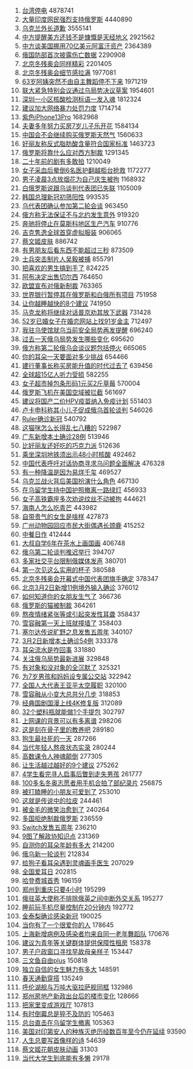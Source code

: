 1. [台湾停电](https://s.weibo.com//weibo?q=%E5%8F%B0%E6%B9%BE%E5%81%9C%E7%94%B5&Refer=top) 4878741
2. [大量印度网民强烈支持俄罗斯](https://s.weibo.com//weibo?q=%23%E5%A4%A7%E9%87%8F%E5%8D%B0%E5%BA%A6%E7%BD%91%E6%B0%91%E5%BC%BA%E7%83%88%E6%94%AF%E6%8C%81%E4%BF%84%E7%BD%97%E6%96%AF%23&Refer=top) 4440890
3. [乌克兰外长道歉](https://s.weibo.com//weibo?q=%23%E4%B9%8C%E5%85%8B%E5%85%B0%E5%A4%96%E9%95%BF%E9%81%93%E6%AD%89%23&Refer=top) 3555141
4. [中方提醒美方还钱不是慷慨是天经地义](https://s.weibo.com//weibo?q=%23%E4%B8%AD%E6%96%B9%E6%8F%90%E9%86%92%E7%BE%8E%E6%96%B9%E8%BF%98%E9%92%B1%E4%B8%8D%E6%98%AF%E6%85%B7%E6%85%A8%E6%98%AF%E5%A4%A9%E7%BB%8F%E5%9C%B0%E4%B9%89%23&Refer=top) 2921562
5. [中方谈美国挪用70亿美元阿富汗资产](https://s.weibo.com//weibo?q=%23%E4%B8%AD%E6%96%B9%E8%B0%88%E7%BE%8E%E5%9B%BD%E6%8C%AA%E7%94%A870%E4%BA%BF%E7%BE%8E%E5%85%83%E9%98%BF%E5%AF%8C%E6%B1%97%E8%B5%84%E4%BA%A7%23&Refer=top) 2364389
6. [俄国防部首次披露伤亡数据](https://s.weibo.com//weibo?q=%23%E4%BF%84%E5%9B%BD%E9%98%B2%E9%83%A8%E9%A6%96%E6%AC%A1%E6%8A%AB%E9%9C%B2%E4%BC%A4%E4%BA%A1%E6%95%B0%E6%8D%AE%23&Refer=top) 2290908
7. [北京冬残奥会同样精彩](https://s.weibo.com//weibo?q=%23%E5%8C%97%E4%BA%AC%E5%86%AC%E6%AE%8B%E5%A5%A5%E4%BC%9A%E5%90%8C%E6%A0%B7%E7%B2%BE%E5%BD%A9%23&Refer=top) 2201405
8. [北京冬残奥会细节感拉满](https://s.weibo.com//weibo?q=%23%E5%8C%97%E4%BA%AC%E5%86%AC%E6%AE%8B%E5%A5%A5%E4%BC%9A%E7%BB%86%E8%8A%82%E6%84%9F%E6%8B%89%E6%BB%A1%23&Refer=top) 1977081
9. [63岁阿姨突然不由自主舞蹈停不下来](https://s.weibo.com//weibo?q=%2363%E5%B2%81%E9%98%BF%E5%A7%A8%E7%AA%81%E7%84%B6%E4%B8%8D%E7%94%B1%E8%87%AA%E4%B8%BB%E8%88%9E%E8%B9%88%E5%81%9C%E4%B8%8D%E4%B8%8B%E6%9D%A5%23&Refer=top) 1971219
10. [联大紧急特别会议通过乌局势决议草案](https://s.weibo.com//weibo?q=%23%E8%81%94%E5%A4%A7%E7%B4%A7%E6%80%A5%E7%89%B9%E5%88%AB%E4%BC%9A%E8%AE%AE%E9%80%9A%E8%BF%87%E4%B9%8C%E5%B1%80%E5%8A%BF%E5%86%B3%E8%AE%AE%E8%8D%89%E6%A1%88%23&Refer=top) 1954601
11. [深圳一小区核酸检测标语一发入魂](https://s.weibo.com//weibo?q=%23%E6%B7%B1%E5%9C%B3%E4%B8%80%E5%B0%8F%E5%8C%BA%E6%A0%B8%E9%85%B8%E6%A3%80%E6%B5%8B%E6%A0%87%E8%AF%AD%E4%B8%80%E5%8F%91%E5%85%A5%E9%AD%82%23&Refer=top) 1812324
12. [建议加大网络暴力处罚力度](https://s.weibo.com//weibo?q=%23%E5%BB%BA%E8%AE%AE%E5%8A%A0%E5%A4%A7%E7%BD%91%E7%BB%9C%E6%9A%B4%E5%8A%9B%E5%A4%84%E7%BD%9A%E5%8A%9B%E5%BA%A6%23&Refer=top) 1714714
13. [紫色iPhone13Pro](https://s.weibo.com//weibo?q=%23%E7%B4%AB%E8%89%B2iPhone13Pro%23&Refer=top) 1682968
14. [夫妻多年努力买房7岁儿子乐开花](https://s.weibo.com//weibo?q=%23%E5%A4%AB%E5%A6%BB%E5%A4%9A%E5%B9%B4%E5%8A%AA%E5%8A%9B%E4%B9%B0%E6%88%BF7%E5%B2%81%E5%84%BF%E5%AD%90%E4%B9%90%E5%BC%80%E8%8A%B1%23&Refer=top) 1584134
15. [中国会不会继续购买俄罗斯天然气](https://s.weibo.com//weibo?q=%23%E4%B8%AD%E5%9B%BD%E4%BC%9A%E4%B8%8D%E4%BC%9A%E7%BB%A7%E7%BB%AD%E8%B4%AD%E4%B9%B0%E4%BF%84%E7%BD%97%E6%96%AF%E5%A4%A9%E7%84%B6%E6%B0%94%23&Refer=top) 1560633
16. [好丽友称反式脂肪酸含量符合国家标准](https://s.weibo.com//weibo?q=%23%E5%A5%BD%E4%B8%BD%E5%8F%8B%E7%A7%B0%E5%8F%8D%E5%BC%8F%E8%84%82%E8%82%AA%E9%85%B8%E5%90%AB%E9%87%8F%E7%AC%A6%E5%90%88%E5%9B%BD%E5%AE%B6%E6%A0%87%E5%87%86%23&Refer=top) 1463723
17. [俄罗斯将靠什么应对西方制裁](https://s.weibo.com//weibo?q=%23%E4%BF%84%E7%BD%97%E6%96%AF%E5%B0%86%E9%9D%A0%E4%BB%80%E4%B9%88%E5%BA%94%E5%AF%B9%E8%A5%BF%E6%96%B9%E5%88%B6%E8%A3%81%23&Refer=top) 1291345
18. [二十年前的剧有多敢拍](https://s.weibo.com//weibo?q=%23%E4%BA%8C%E5%8D%81%E5%B9%B4%E5%89%8D%E7%9A%84%E5%89%A7%E6%9C%89%E5%A4%9A%E6%95%A2%E6%8B%8D%23&Refer=top) 1210049
19. [女子采血后晕倒6名医护翻越柜台抢救](https://s.weibo.com//weibo?q=%23%E5%A5%B3%E5%AD%90%E9%87%87%E8%A1%80%E5%90%8E%E6%99%95%E5%80%926%E5%90%8D%E5%8C%BB%E6%8A%A4%E7%BF%BB%E8%B6%8A%E6%9F%9C%E5%8F%B0%E6%8A%A2%E6%95%91%23&Refer=top) 1172277
20. [男子凌晨3点放烟花为自己庆生被拘](https://s.weibo.com//weibo?q=%23%E7%94%B7%E5%AD%90%E5%87%8C%E6%99%A83%E7%82%B9%E6%94%BE%E7%83%9F%E8%8A%B1%E4%B8%BA%E8%87%AA%E5%B7%B1%E5%BA%86%E7%94%9F%E8%A2%AB%E6%8B%98%23&Refer=top) 1168932
21. [白俄罗斯说跟乌谈判代表团已失联](https://s.weibo.com//weibo?q=%23%E7%99%BD%E4%BF%84%E7%BD%97%E6%96%AF%E8%AF%B4%E8%B7%9F%E4%B9%8C%E8%B0%88%E5%88%A4%E4%BB%A3%E8%A1%A8%E5%9B%A2%E5%B7%B2%E5%A4%B1%E8%81%94%23&Refer=top) 1105009
22. [韩国总理新冠初筛阳性](https://s.weibo.com//weibo?q=%23%E9%9F%A9%E5%9B%BD%E6%80%BB%E7%90%86%E6%96%B0%E5%86%A0%E5%88%9D%E7%AD%9B%E9%98%B3%E6%80%A7%23&Refer=top) 993535
23. [乌代表团确认参加第二轮会谈](https://s.weibo.com//weibo?q=%23%E4%B9%8C%E4%BB%A3%E8%A1%A8%E5%9B%A2%E7%A1%AE%E8%AE%A4%E5%8F%82%E5%8A%A0%E7%AC%AC%E4%BA%8C%E8%BD%AE%E4%BC%9A%E8%B0%88%23&Refer=top) 963450
24. [俄方称无法保证不与北约发生意外](https://s.weibo.com//weibo?q=%23%E4%BF%84%E6%96%B9%E7%A7%B0%E6%97%A0%E6%B3%95%E4%BF%9D%E8%AF%81%E4%B8%8D%E4%B8%8E%E5%8C%97%E7%BA%A6%E5%8F%91%E7%94%9F%E6%84%8F%E5%A4%96%23&Refer=top) 919320
25. [奔驰将停止在莫斯科地区生产汽车](https://s.weibo.com//weibo?q=%23%E5%A5%94%E9%A9%B0%E5%B0%86%E5%81%9C%E6%AD%A2%E5%9C%A8%E8%8E%AB%E6%96%AF%E7%A7%91%E5%9C%B0%E5%8C%BA%E7%94%9F%E4%BA%A7%E6%B1%BD%E8%BD%A6%23&Refer=top) 910776
26. [吉克隽逸全球首穿虚拟服装](https://s.weibo.com//weibo?q=%23%E5%90%89%E5%85%8B%E9%9A%BD%E9%80%B8%E5%85%A8%E7%90%83%E9%A6%96%E7%A9%BF%E8%99%9A%E6%8B%9F%E6%9C%8D%E8%A3%85%23&Refer=top) 906065
27. [蔡文姬皮肤](https://s.weibo.com//weibo?q=%23%E8%94%A1%E6%96%87%E5%A7%AC%E7%9A%AE%E8%82%A4%23&Refer=top) 886742
28. [有男朋友后看东西不能超过三秒](https://s.weibo.com//weibo?q=%23%E6%9C%89%E7%94%B7%E6%9C%8B%E5%8F%8B%E5%90%8E%E7%9C%8B%E4%B8%9C%E8%A5%BF%E4%B8%8D%E8%83%BD%E8%B6%85%E8%BF%87%E4%B8%89%E7%A7%92%23&Refer=top) 873509
29. [士兵突击制片人吴毅被捕](https://s.weibo.com//weibo?q=%23%E5%A3%AB%E5%85%B5%E7%AA%81%E5%87%BB%E5%88%B6%E7%89%87%E4%BA%BA%E5%90%B4%E6%AF%85%E8%A2%AB%E6%8D%95%23&Refer=top) 855791
30. [把喜欢的男生搞到手了](https://s.weibo.com//weibo?q=%23%E6%8A%8A%E5%96%9C%E6%AC%A2%E7%9A%84%E7%94%B7%E7%94%9F%E6%90%9E%E5%88%B0%E6%89%8B%E4%BA%86%23&Refer=top) 824225
31. [阿布决定出售切尔西](https://s.weibo.com//weibo?q=%23%E9%98%BF%E5%B8%83%E5%86%B3%E5%AE%9A%E5%87%BA%E5%94%AE%E5%88%87%E5%B0%94%E8%A5%BF%23&Refer=top) 764650
32. [欧盟宣布对俄新制裁](https://s.weibo.com//weibo?q=%23%E6%AC%A7%E7%9B%9F%E5%AE%A3%E5%B8%83%E5%AF%B9%E4%BF%84%E6%96%B0%E5%88%B6%E8%A3%81%23&Refer=top) 763365
33. [世界银行暂停其在俄罗斯和白俄所有项目](https://s.weibo.com//weibo?q=%23%E4%B8%96%E7%95%8C%E9%93%B6%E8%A1%8C%E6%9A%82%E5%81%9C%E5%85%B6%E5%9C%A8%E4%BF%84%E7%BD%97%E6%96%AF%E5%92%8C%E7%99%BD%E4%BF%84%E6%89%80%E6%9C%89%E9%A1%B9%E7%9B%AE%23&Refer=top) 751958
34. [让你越睡越快的8个建议](https://s.weibo.com//weibo?q=%23%E8%AE%A9%E4%BD%A0%E8%B6%8A%E7%9D%A1%E8%B6%8A%E5%BF%AB%E7%9A%848%E4%B8%AA%E5%BB%BA%E8%AE%AE%23&Refer=top) 741950
35. [马克龙称将继续对话普京劝其放下武器](https://s.weibo.com//weibo?q=%23%E9%A9%AC%E5%85%8B%E9%BE%99%E7%A7%B0%E5%B0%86%E7%BB%A7%E7%BB%AD%E5%AF%B9%E8%AF%9D%E6%99%AE%E4%BA%AC%E5%8A%9D%E5%85%B6%E6%94%BE%E4%B8%8B%E6%AD%A6%E5%99%A8%23&Refer=top) 731428
36. [52岁已婚女子在婚恋网站上找91岁金主](https://s.weibo.com//weibo?q=%2352%E5%B2%81%E5%B7%B2%E5%A9%9A%E5%A5%B3%E5%AD%90%E5%9C%A8%E5%A9%9A%E6%81%8B%E7%BD%91%E7%AB%99%E4%B8%8A%E6%89%BE91%E5%B2%81%E9%87%91%E4%B8%BB%23&Refer=top) 712497
37. [我驻乌使馆就乌当前安全局势再发提醒](https://s.weibo.com//weibo?q=%23%E6%88%91%E9%A9%BB%E4%B9%8C%E4%BD%BF%E9%A6%86%E5%B0%B1%E4%B9%8C%E5%BD%93%E5%89%8D%E5%AE%89%E5%85%A8%E5%B1%80%E5%8A%BF%E5%86%8D%E5%8F%91%E6%8F%90%E9%86%92%23&Refer=top) 696240
38. [过去一天俄乌局势发生哪些变化](https://s.weibo.com//weibo?q=%23%E8%BF%87%E5%8E%BB%E4%B8%80%E5%A4%A9%E4%BF%84%E4%B9%8C%E5%B1%80%E5%8A%BF%E5%8F%91%E7%94%9F%E5%93%AA%E4%BA%9B%E5%8F%98%E5%8C%96%23&Refer=top) 695620
39. [俄方称第二轮俄乌会谈议题包括停火](https://s.weibo.com//weibo?q=%23%E4%BF%84%E6%96%B9%E7%A7%B0%E7%AC%AC%E4%BA%8C%E8%BD%AE%E4%BF%84%E4%B9%8C%E4%BC%9A%E8%B0%88%E8%AE%AE%E9%A2%98%E5%8C%85%E6%8B%AC%E5%81%9C%E7%81%AB%23&Refer=top) 665065
40. [你的耳朵一天要面对多少挑战](https://s.weibo.com//weibo?q=%23%E4%BD%A0%E7%9A%84%E8%80%B3%E6%9C%B5%E4%B8%80%E5%A4%A9%E8%A6%81%E9%9D%A2%E5%AF%B9%E5%A4%9A%E5%B0%91%E6%8C%91%E6%88%98%23&Refer=top) 654466
41. [建行董事长称买房能升值的时代过去了](https://s.weibo.com//weibo?q=%23%E5%BB%BA%E8%A1%8C%E8%91%A3%E4%BA%8B%E9%95%BF%E7%A7%B0%E4%B9%B0%E6%88%BF%E8%83%BD%E5%8D%87%E5%80%BC%E7%9A%84%E6%97%B6%E4%BB%A3%E8%BF%87%E5%8E%BB%E4%BA%86%23&Refer=top) 639456
42. [全球超15亿人听力受损](https://s.weibo.com//weibo?q=%23%E5%85%A8%E7%90%83%E8%B6%8515%E4%BA%BF%E4%BA%BA%E5%90%AC%E5%8A%9B%E5%8F%97%E6%8D%9F%23&Refer=top) 582255
43. [女子超市掉包条形码1元买2斤草莓](https://s.weibo.com//weibo?q=%23%E5%A5%B3%E5%AD%90%E8%B6%85%E5%B8%82%E6%8E%89%E5%8C%85%E6%9D%A1%E5%BD%A2%E7%A0%811%E5%85%83%E4%B9%B02%E6%96%A4%E8%8D%89%E8%8E%93%23&Refer=top) 570004
44. [俄罗斯飞机在美国空域被拦截](https://s.weibo.com//weibo?q=%23%E4%BF%84%E7%BD%97%E6%96%AF%E9%A3%9E%E6%9C%BA%E5%9C%A8%E7%BE%8E%E5%9B%BD%E7%A9%BA%E5%9F%9F%E8%A2%AB%E6%8B%A6%E6%88%AA%23&Refer=top) 561697
45. [建议将国产二价HPV疫苗纳入免疫计划](https://s.weibo.com//weibo?q=%23%E5%BB%BA%E8%AE%AE%E5%B0%86%E5%9B%BD%E4%BA%A7%E4%BA%8C%E4%BB%B7HPV%E7%96%AB%E8%8B%97%E7%BA%B3%E5%85%A5%E5%85%8D%E7%96%AB%E8%AE%A1%E5%88%92%23&Refer=top) 551403
46. [卢卡申科称其小儿子促成俄乌首轮谈判](https://s.weibo.com//weibo?q=%23%E5%8D%A2%E5%8D%A1%E7%94%B3%E7%A7%91%E7%A7%B0%E5%85%B6%E5%B0%8F%E5%84%BF%E5%AD%90%E4%BF%83%E6%88%90%E4%BF%84%E4%B9%8C%E9%A6%96%E8%BD%AE%E8%B0%88%E5%88%A4%23&Refer=top) 546026
47. [Ruler确诊新冠](https://s.weibo.com//weibo?q=%23Ruler%E7%A1%AE%E8%AF%8A%E6%96%B0%E5%86%A0%23&Refer=top) 540792
48. [这猫咪怎么长得乱七八糟的](https://s.weibo.com//weibo?q=%23%E8%BF%99%E7%8C%AB%E5%92%AA%E6%80%8E%E4%B9%88%E9%95%BF%E5%BE%97%E4%B9%B1%E4%B8%83%E5%85%AB%E7%B3%9F%E7%9A%84%23&Refer=top) 522987
49. [广东新增本土确诊28例](https://s.weibo.com//weibo?q=%23%E5%B9%BF%E4%B8%9C%E6%96%B0%E5%A2%9E%E6%9C%AC%E5%9C%9F%E7%A1%AE%E8%AF%8A28%E4%BE%8B%23&Refer=top) 513946
50. [比好丽友还好吃的巧克力派](https://s.weibo.com//weibo?q=%23%E6%AF%94%E5%A5%BD%E4%B8%BD%E5%8F%8B%E8%BF%98%E5%A5%BD%E5%90%83%E7%9A%84%E5%B7%A7%E5%85%8B%E5%8A%9B%E6%B4%BE%23&Refer=top) 512636
51. [乘坐深圳地铁须出示48小时核酸](https://s.weibo.com//weibo?q=%23%E4%B9%98%E5%9D%90%E6%B7%B1%E5%9C%B3%E5%9C%B0%E9%93%81%E9%A1%BB%E5%87%BA%E7%A4%BA48%E5%B0%8F%E6%97%B6%E6%A0%B8%E9%85%B8%23&Refer=top) 492462
52. [中国代表呼吁对话协商寻求乌问题全面解决](https://s.weibo.com//weibo?q=%23%E4%B8%AD%E5%9B%BD%E4%BB%A3%E8%A1%A8%E5%91%BC%E5%90%81%E5%AF%B9%E8%AF%9D%E5%8D%8F%E5%95%86%E5%AF%BB%E6%B1%82%E4%B9%8C%E9%97%AE%E9%A2%98%E5%85%A8%E9%9D%A2%E8%A7%A3%E5%86%B3%23&Refer=top) 476328
53. [有一种降温是因为易烊千玺](https://s.weibo.com//weibo?q=%23%E6%9C%89%E4%B8%80%E7%A7%8D%E9%99%8D%E6%B8%A9%E6%98%AF%E5%9B%A0%E4%B8%BA%E6%98%93%E7%83%8A%E5%8D%83%E7%8E%BA%23&Refer=top) 469527
54. [乌克兰战火背后美国扮演什么角色](https://s.weibo.com//weibo?q=%23%E4%B9%8C%E5%85%8B%E5%85%B0%E6%88%98%E7%81%AB%E8%83%8C%E5%90%8E%E7%BE%8E%E5%9B%BD%E6%89%AE%E6%BC%94%E4%BB%80%E4%B9%88%E8%A7%92%E8%89%B2%23&Refer=top) 467130
55. [在乌留学生持中国护照撤离一路绿灯](https://s.weibo.com//weibo?q=%23%E5%9C%A8%E4%B9%8C%E7%95%99%E5%AD%A6%E7%94%9F%E6%8C%81%E4%B8%AD%E5%9B%BD%E6%8A%A4%E7%85%A7%E6%92%A4%E7%A6%BB%E4%B8%80%E8%B7%AF%E7%BB%BF%E7%81%AF%23&Refer=top) 456933
56. [女子高铁霸座多次劝说纹丝不动被拘](https://s.weibo.com//weibo?q=%23%E5%A5%B3%E5%AD%90%E9%AB%98%E9%93%81%E9%9C%B8%E5%BA%A7%E5%A4%9A%E6%AC%A1%E5%8A%9D%E8%AF%B4%E7%BA%B9%E4%B8%9D%E4%B8%8D%E5%8A%A8%E8%A2%AB%E6%8B%98%23&Refer=top) 444621
57. [海南人怎么吃青芒](https://s.weibo.com//weibo?q=%23%E6%B5%B7%E5%8D%97%E4%BA%BA%E6%80%8E%E4%B9%88%E5%90%83%E9%9D%92%E8%8A%92%23&Refer=top) 443982
58. [自带贵气的女生是啥样](https://s.weibo.com//weibo?q=%23%E8%87%AA%E5%B8%A6%E8%B4%B5%E6%B0%94%E7%9A%84%E5%A5%B3%E7%94%9F%E6%98%AF%E5%95%A5%E6%A0%B7%23&Refer=top) 427873
59. [广州动物园回应市民大街偶遇长颈鹿](https://s.weibo.com//weibo?q=%23%E5%B9%BF%E5%B7%9E%E5%8A%A8%E7%89%A9%E5%9B%AD%E5%9B%9E%E5%BA%94%E5%B8%82%E6%B0%91%E5%A4%A7%E8%A1%97%E5%81%B6%E9%81%87%E9%95%BF%E9%A2%88%E9%B9%BF%23&Refer=top) 415252
60. [中餐日作](https://s.weibo.com//weibo?q=%E4%B8%AD%E9%A4%90%E6%97%A5%E4%BD%9C&Refer=top) 412444
61. [大叔自学6年在茶水上画国画](https://s.weibo.com//weibo?q=%23%E5%A4%A7%E5%8F%94%E8%87%AA%E5%AD%A66%E5%B9%B4%E5%9C%A8%E8%8C%B6%E6%B0%B4%E4%B8%8A%E7%94%BB%E5%9B%BD%E7%94%BB%23&Refer=top) 406748
62. [俄乌第二轮谈判推迟举行](https://s.weibo.com//weibo?q=%23%E4%BF%84%E4%B9%8C%E7%AC%AC%E4%BA%8C%E8%BD%AE%E8%B0%88%E5%88%A4%E6%8E%A8%E8%BF%9F%E4%B8%BE%E8%A1%8C%23&Refer=top) 394707
63. [多家社交平台限制俄媒体发声](https://s.weibo.com//weibo?q=%23%E5%A4%9A%E5%AE%B6%E7%A4%BE%E4%BA%A4%E5%B9%B3%E5%8F%B0%E9%99%90%E5%88%B6%E4%BF%84%E5%AA%92%E4%BD%93%E5%8F%91%E5%A3%B0%23&Refer=top) 380701
64. [第一次见这么实用的杯子](https://s.weibo.com//weibo?q=%23%E7%AC%AC%E4%B8%80%E6%AC%A1%E8%A7%81%E8%BF%99%E4%B9%88%E5%AE%9E%E7%94%A8%E7%9A%84%E6%9D%AF%E5%AD%90%23&Refer=top) 380588
65. [北京冬残奥会开幕式中国代表团旗手确定](https://s.weibo.com//weibo?q=%23%E5%8C%97%E4%BA%AC%E5%86%AC%E6%AE%8B%E5%A5%A5%E4%BC%9A%E5%BC%80%E5%B9%95%E5%BC%8F%E4%B8%AD%E5%9B%BD%E4%BB%A3%E8%A1%A8%E5%9B%A2%E6%97%97%E6%89%8B%E7%A1%AE%E5%AE%9A%23&Refer=top) 378347
66. [北京3月2日新增11例境外输入确诊](https://s.weibo.com//weibo?q=%23%E5%8C%97%E4%BA%AC3%E6%9C%882%E6%97%A5%E6%96%B0%E5%A2%9E11%E4%BE%8B%E5%A2%83%E5%A4%96%E8%BE%93%E5%85%A5%E7%A1%AE%E8%AF%8A%23&Refer=top) 376012
67. [如何知道你的女朋友生气了](https://s.weibo.com//weibo?q=%23%E5%A6%82%E4%BD%95%E7%9F%A5%E9%81%93%E4%BD%A0%E7%9A%84%E5%A5%B3%E6%9C%8B%E5%8F%8B%E7%94%9F%E6%B0%94%E4%BA%86%23&Refer=top) 366736
68. [俄罗斯的猫被制裁](https://s.weibo.com//weibo?q=%23%E4%BF%84%E7%BD%97%E6%96%AF%E7%9A%84%E7%8C%AB%E8%A2%AB%E5%88%B6%E8%A3%81%23&Refer=top) 364261
69. [熬夜情绪紧张等或引起突发性耳聋](https://s.weibo.com//weibo?q=%23%E7%86%AC%E5%A4%9C%E6%83%85%E7%BB%AA%E7%B4%A7%E5%BC%A0%E7%AD%89%E6%88%96%E5%BC%95%E8%B5%B7%E7%AA%81%E5%8F%91%E6%80%A7%E8%80%B3%E8%81%8B%23&Refer=top) 358437
70. [雪容融第一天上班就撞墙了](https://s.weibo.com//weibo?q=%23%E9%9B%AA%E5%AE%B9%E8%9E%8D%E7%AC%AC%E4%B8%80%E5%A4%A9%E4%B8%8A%E7%8F%AD%E5%B0%B1%E6%92%9E%E5%A2%99%E4%BA%86%23&Refer=top) 358403
71. [塞尔达传说旷野之息发售五周年](https://s.weibo.com//weibo?q=%23%E5%A1%9E%E5%B0%94%E8%BE%BE%E4%BC%A0%E8%AF%B4%E6%97%B7%E9%87%8E%E4%B9%8B%E6%81%AF%E5%8F%91%E5%94%AE%E4%BA%94%E5%91%A8%E5%B9%B4%23&Refer=top) 340107
72. [3月2日新增本土确诊54例](https://s.weibo.com//weibo?q=%233%E6%9C%882%E6%97%A5%E6%96%B0%E5%A2%9E%E6%9C%AC%E5%9C%9F%E7%A1%AE%E8%AF%8A54%E4%BE%8B%23&Refer=top) 333378
73. [耳朵流水是咋回事](https://s.weibo.com//weibo?q=%23%E8%80%B3%E6%9C%B5%E6%B5%81%E6%B0%B4%E6%98%AF%E5%92%8B%E5%9B%9E%E4%BA%8B%23&Refer=top) 331880
74. [关注俄乌局势最新进展](https://s.weibo.com//weibo?q=%23%E5%85%B3%E6%B3%A8%E4%BF%84%E4%B9%8C%E5%B1%80%E5%8A%BF%E6%9C%80%E6%96%B0%E8%BF%9B%E5%B1%95%23&Refer=top) 329848
75. [有对象和没对象的全沉默了](https://s.weibo.com//weibo?q=%23%E6%9C%89%E5%AF%B9%E8%B1%A1%E5%92%8C%E6%B2%A1%E5%AF%B9%E8%B1%A1%E7%9A%84%E5%85%A8%E6%B2%89%E9%BB%98%E4%BA%86%23&Refer=top) 325321
76. [为7岁男孩和妈妈设专属公交站](https://s.weibo.com//weibo?q=%23%E4%B8%BA7%E5%B2%81%E7%94%B7%E5%AD%A9%E5%92%8C%E5%A6%88%E5%A6%88%E8%AE%BE%E4%B8%93%E5%B1%9E%E5%85%AC%E4%BA%A4%E7%AB%99%23&Refer=top) 322942
77. [全国人大代表王亚平太空履职](https://s.weibo.com//weibo?q=%23%E5%85%A8%E5%9B%BD%E4%BA%BA%E5%A4%A7%E4%BB%A3%E8%A1%A8%E7%8E%8B%E4%BA%9A%E5%B9%B3%E5%A4%AA%E7%A9%BA%E5%B1%A5%E8%81%8C%23&Refer=top) 320100
78. [雪容融从小变大总共分几步](https://s.weibo.com//weibo?q=%23%E9%9B%AA%E5%AE%B9%E8%9E%8D%E4%BB%8E%E5%B0%8F%E5%8F%98%E5%A4%A7%E6%80%BB%E5%85%B1%E5%88%86%E5%87%A0%E6%AD%A5%23&Refer=top) 318853
79. [经典国剧国漫上线4K修复版](https://s.weibo.com//weibo?q=%23%E7%BB%8F%E5%85%B8%E5%9B%BD%E5%89%A7%E5%9B%BD%E6%BC%AB%E4%B8%8A%E7%BA%BF4K%E4%BF%AE%E5%A4%8D%E7%89%88%23&Refer=top) 312089
80. [32个塑料瓶就能做1个手提包](https://s.weibo.com//weibo?q=%2332%E4%B8%AA%E5%A1%91%E6%96%99%E7%93%B6%E5%B0%B1%E8%83%BD%E5%81%9A1%E4%B8%AA%E6%89%8B%E6%8F%90%E5%8C%85%23&Refer=top) 302797
81. [上网课的背景可以有多离谱](https://s.weibo.com//weibo?q=%23%E4%B8%8A%E7%BD%91%E8%AF%BE%E7%9A%84%E8%83%8C%E6%99%AF%E5%8F%AF%E4%BB%A5%E6%9C%89%E5%A4%9A%E7%A6%BB%E8%B0%B1%23&Refer=top) 298206
82. [这是刻在骨子里的教养吧](https://s.weibo.com//weibo?q=%23%E8%BF%99%E6%98%AF%E5%88%BB%E5%9C%A8%E9%AA%A8%E5%AD%90%E9%87%8C%E7%9A%84%E6%95%99%E5%85%BB%E5%90%A7%23&Refer=top) 289180
83. [狗生最社死的一天](https://s.weibo.com//weibo?q=%23%E7%8B%97%E7%94%9F%E6%9C%80%E7%A4%BE%E6%AD%BB%E7%9A%84%E4%B8%80%E5%A4%A9%23&Refer=top) 287266
84. [当代年轻人熬夜状态实录](https://s.weibo.com//weibo?q=%23%E5%BD%93%E4%BB%A3%E5%B9%B4%E8%BD%BB%E4%BA%BA%E7%86%AC%E5%A4%9C%E7%8A%B6%E6%80%81%E5%AE%9E%E5%BD%95%23&Refer=top) 280244
85. [高数课令人神魂颠倒](https://s.weibo.com//weibo?q=%23%E9%AB%98%E6%95%B0%E8%AF%BE%E4%BB%A4%E4%BA%BA%E7%A5%9E%E9%AD%82%E9%A2%A0%E5%80%92%23&Refer=top) 277305
86. [让生活越过越好的9个建议](https://s.weibo.com//weibo?q=%E8%AE%A9%E7%94%9F%E6%B4%BB%E8%B6%8A%E8%BF%87%E8%B6%8A%E5%A5%BD%E7%9A%849%E4%B8%AA%E5%BB%BA%E8%AE%AE&Refer=top) 275262
87. [4学生看完寻人启事后瞥到走失男孩](https://s.weibo.com//weibo?q=%234%E5%AD%A6%E7%94%9F%E7%9C%8B%E5%AE%8C%E5%AF%BB%E4%BA%BA%E5%90%AF%E4%BA%8B%E5%90%8E%E7%9E%A5%E5%88%B0%E8%B5%B0%E5%A4%B1%E7%94%B7%E5%AD%A9%23&Refer=top) 261777
88. [100多名冬奥志愿者用手机合拍了部纪录片](https://s.weibo.com//weibo?q=%23100%E5%A4%9A%E5%90%8D%E5%86%AC%E5%A5%A5%E5%BF%97%E6%84%BF%E8%80%85%E7%94%A8%E6%89%8B%E6%9C%BA%E5%90%88%E6%8B%8D%E4%BA%86%E9%83%A8%E7%BA%AA%E5%BD%95%E7%89%87%23&Refer=top) 256875
89. [被打瞌睡的小朋友可爱到了](https://s.weibo.com//weibo?q=%23%E8%A2%AB%E6%89%93%E7%9E%8C%E7%9D%A1%E7%9A%84%E5%B0%8F%E6%9C%8B%E5%8F%8B%E5%8F%AF%E7%88%B1%E5%88%B0%E4%BA%86%23&Refer=top) 253010
90. [这就是传说中的拉皮](https://s.weibo.com//weibo?q=%23%E8%BF%99%E5%B0%B1%E6%98%AF%E4%BC%A0%E8%AF%B4%E4%B8%AD%E7%9A%84%E6%8B%89%E7%9A%AE%23&Refer=top) 244461
91. [被金毛的微笑治愈到了](https://s.weibo.com//weibo?q=%23%E8%A2%AB%E9%87%91%E6%AF%9B%E7%9A%84%E5%BE%AE%E7%AC%91%E6%B2%BB%E6%84%88%E5%88%B0%E4%BA%86%23&Refer=top) 240264
92. [多国拒绝制裁俄罗斯](https://s.weibo.com//weibo?q=%23%E5%A4%9A%E5%9B%BD%E6%8B%92%E7%BB%9D%E5%88%B6%E8%A3%81%E4%BF%84%E7%BD%97%E6%96%AF%23&Refer=top) 236559
93. [Switch发售五周年](https://s.weibo.com//weibo?q=%23Switch%E5%8F%91%E5%94%AE%E4%BA%94%E5%91%A8%E5%B9%B4%23&Refer=top) 236210
94. [9图了解政协知识点](https://s.weibo.com//weibo?q=%239%E5%9B%BE%E4%BA%86%E8%A7%A3%E6%94%BF%E5%8D%8F%E7%9F%A5%E8%AF%86%E7%82%B9%23&Refer=top) 231369
95. [自测你的耳朵年龄有多大](https://s.weibo.com//weibo?q=%23%E8%87%AA%E6%B5%8B%E4%BD%A0%E7%9A%84%E8%80%B3%E6%9C%B5%E5%B9%B4%E9%BE%84%E6%9C%89%E5%A4%9A%E5%A4%A7%23&Refer=top) 214200
96. [俄乌新一轮谈判](https://s.weibo.com//weibo?q=%23%E4%BF%84%E4%B9%8C%E6%96%B0%E4%B8%80%E8%BD%AE%E8%B0%88%E5%88%A4%23&Refer=top) 212834
97. [给狗子看耳朵遇到灵魂画手医生](https://s.weibo.com//weibo?q=%23%E7%BB%99%E7%8B%97%E5%AD%90%E7%9C%8B%E8%80%B3%E6%9C%B5%E9%81%87%E5%88%B0%E7%81%B5%E9%AD%82%E7%94%BB%E6%89%8B%E5%8C%BB%E7%94%9F%23&Refer=top) 207029
98. [全国爱耳日](https://s.weibo.com//weibo?q=%23%E5%85%A8%E5%9B%BD%E7%88%B1%E8%80%B3%E6%97%A5%23&Refer=top) 202815
99. [哈登费城首秀](https://s.weibo.com//weibo?q=%23%E5%93%88%E7%99%BB%E8%B4%B9%E5%9F%8E%E9%A6%96%E7%A7%80%23&Refer=top) 196159
100. [郑州到重庆只要4小时](https://s.weibo.com//weibo?q=%23%E9%83%91%E5%B7%9E%E5%88%B0%E9%87%8D%E5%BA%86%E5%8F%AA%E8%A6%814%E5%B0%8F%E6%97%B6%23&Refer=top) 195299
101. [俄驻英大使称不排除俄英之间中断外交关系](https://s.weibo.com//weibo?q=%23%E4%BF%84%E9%A9%BB%E8%8B%B1%E5%A4%A7%E4%BD%BF%E7%A7%B0%E4%B8%8D%E6%8E%92%E9%99%A4%E4%BF%84%E8%8B%B1%E4%B9%8B%E9%97%B4%E4%B8%AD%E6%96%AD%E5%A4%96%E4%BA%A4%E5%85%B3%E7%B3%BB%23&Refer=top) 195277
102. [睡前玩手机尽量控制在20分钟内](https://s.weibo.com//weibo?q=%23%E7%9D%A1%E5%89%8D%E7%8E%A9%E6%89%8B%E6%9C%BA%E5%B0%BD%E9%87%8F%E6%8E%A7%E5%88%B6%E5%9C%A820%E5%88%86%E9%92%9F%E5%86%85%23&Refer=top) 192772
103. [金泰梨确诊感染新冠](https://s.weibo.com//weibo?q=%23%E9%87%91%E6%B3%B0%E6%A2%A8%E7%A1%AE%E8%AF%8A%E6%84%9F%E6%9F%93%E6%96%B0%E5%86%A0%23&Refer=top) 190025
104. [当你有了一个很爱你的人](https://s.weibo.com//weibo?q=%23%E5%BD%93%E4%BD%A0%E6%9C%89%E4%BA%86%E4%B8%80%E4%B8%AA%E5%BE%88%E7%88%B1%E4%BD%A0%E7%9A%84%E4%BA%BA%23&Refer=top) 178645
105. [上海新增病例及感染者均来自同一老年舞蹈队](https://s.weibo.com//weibo?q=%23%E4%B8%8A%E6%B5%B7%E6%96%B0%E5%A2%9E%E7%97%85%E4%BE%8B%E5%8F%8A%E6%84%9F%E6%9F%93%E8%80%85%E5%9D%87%E6%9D%A5%E8%87%AA%E5%90%8C%E4%B8%80%E8%80%81%E5%B9%B4%E8%88%9E%E8%B9%88%E9%98%9F%23&Refer=top) 170676
106. [建议为青年等关键群体提供保障性租房](https://s.weibo.com//weibo?q=%23%E5%BB%BA%E8%AE%AE%E4%B8%BA%E9%9D%92%E5%B9%B4%E7%AD%89%E5%85%B3%E9%94%AE%E7%BE%A4%E4%BD%93%E6%8F%90%E4%BE%9B%E4%BF%9D%E9%9A%9C%E6%80%A7%E7%A7%9F%E6%88%BF%23&Refer=top) 158378
107. [男子户政窗口寻找早故母亲样子](https://s.weibo.com//weibo?q=%23%E7%94%B7%E5%AD%90%E6%88%B7%E6%94%BF%E7%AA%97%E5%8F%A3%E5%AF%BB%E6%89%BE%E6%97%A9%E6%95%85%E6%AF%8D%E4%BA%B2%E6%A0%B7%E5%AD%90%23&Refer=top) 153447
108. [三文鱼自由plus](https://s.weibo.com//weibo?q=%E4%B8%89%E6%96%87%E9%B1%BC%E8%87%AA%E7%94%B1plus&Refer=top) 150818
109. [独立自信的女生魅力有多大](https://s.weibo.com//weibo?q=%23%E7%8B%AC%E7%AB%8B%E8%87%AA%E4%BF%A1%E7%9A%84%E5%A5%B3%E7%94%9F%E9%AD%85%E5%8A%9B%E6%9C%89%E5%A4%9A%E5%A4%A7%23&Refer=top) 148591
110. [春天通勤穿搭](https://s.weibo.com//weibo?q=%E6%98%A5%E5%A4%A9%E9%80%9A%E5%8B%A4%E7%A9%BF%E6%90%AD&Refer=top) 135249
111. [呼伦湖舰与万吨大驱拉萨舰同框](https://s.weibo.com//weibo?q=%23%E5%91%BC%E4%BC%A6%E6%B9%96%E8%88%B0%E4%B8%8E%E4%B8%87%E5%90%A8%E5%A4%A7%E9%A9%B1%E6%8B%89%E8%90%A8%E8%88%B0%E5%90%8C%E6%A1%86%23&Refer=top) 132986
112. [郑州房地产新政出台后的楼市变化](https://s.weibo.com//weibo?q=%23%E9%83%91%E5%B7%9E%E6%88%BF%E5%9C%B0%E4%BA%A7%E6%96%B0%E6%94%BF%E5%87%BA%E5%8F%B0%E5%90%8E%E7%9A%84%E6%A5%BC%E5%B8%82%E5%8F%98%E5%8C%96%23&Refer=top) 128666
113. [把家里变成游戏厅](https://s.weibo.com//weibo?q=%23%E6%8A%8A%E5%AE%B6%E9%87%8C%E5%8F%98%E6%88%90%E6%B8%B8%E6%88%8F%E5%8E%85%23&Refer=top) 107813
114. [有时倒霉总是猝不及防的](https://s.weibo.com//weibo?q=%23%E6%9C%89%E6%97%B6%E5%80%92%E9%9C%89%E6%80%BB%E6%98%AF%E7%8C%9D%E4%B8%8D%E5%8F%8A%E9%98%B2%E7%9A%84%23&Refer=top) 105463
115. [总台直击在乌留学生撤离](https://s.weibo.com//weibo?q=%23%E6%80%BB%E5%8F%B0%E7%9B%B4%E5%87%BB%E5%9C%A8%E4%B9%8C%E7%95%99%E5%AD%A6%E7%94%9F%E6%92%A4%E7%A6%BB%23&Refer=top) 105363
116. [美国对印第安人的种族灭绝历经数百年至今仍在延续](https://s.weibo.com//weibo?q=%23%E7%BE%8E%E5%9B%BD%E5%AF%B9%E5%8D%B0%E7%AC%AC%E5%AE%89%E4%BA%BA%E7%9A%84%E7%A7%8D%E6%97%8F%E7%81%AD%E7%BB%9D%E5%8E%86%E7%BB%8F%E6%95%B0%E7%99%BE%E5%B9%B4%E8%87%B3%E4%BB%8A%E4%BB%8D%E5%9C%A8%E5%BB%B6%E7%BB%AD%23&Refer=top) 93590
117. [人生总要写首像样的诗](https://s.weibo.com//weibo?q=%23%E4%BA%BA%E7%94%9F%E6%80%BB%E8%A6%81%E5%86%99%E9%A6%96%E5%83%8F%E6%A0%B7%E7%9A%84%E8%AF%97%23&Refer=top) 54639
118. [蔡文姬花朝皮肤动画](https://s.weibo.com//weibo?q=%23%E8%94%A1%E6%96%87%E5%A7%AC%E8%8A%B1%E6%9C%9D%E7%9A%AE%E8%82%A4%E5%8A%A8%E7%94%BB%23&Refer=top) 31303
119. [当代大学生到底能有多懒](https://s.weibo.com//weibo?q=%23%E5%BD%93%E4%BB%A3%E5%A4%A7%E5%AD%A6%E7%94%9F%E5%88%B0%E5%BA%95%E8%83%BD%E6%9C%89%E5%A4%9A%E6%87%92%23&Refer=top) 29178
